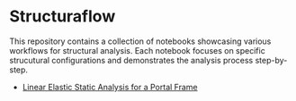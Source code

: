 # Structuraflow
This repository contains a collection of notebooks showcasing various workflows for structural analysis. Each notebook focuses on specific strucutural configurations and demonstrates the analysis process step-by-step.

- [Linear Elastic Static Analysis for a Portal Frame](https://github.com/kolahimself/Structuraflow/blob/main/linear_static_frame_analysis.ipynb)

